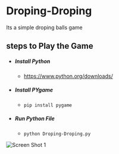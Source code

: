 # Droping-Droping
Its a simple droping balls game

## steps to Play the Game
  - ##### Install Python

    - https://www.python.org/downloads/

  - ##### Install PYgame
    - ```pip install pygame```

  - ##### Run Python File
    - ``` python Droping-Droping.py ```
    
    
![Screen Shot 1]()
